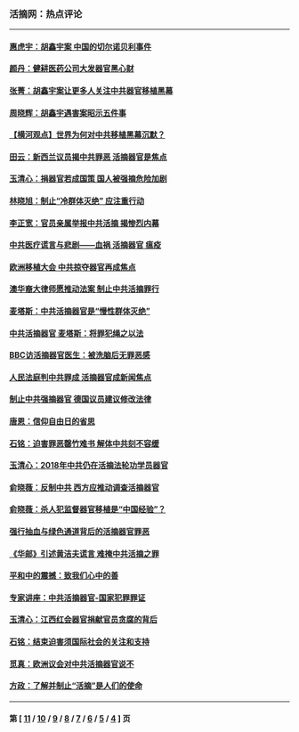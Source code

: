 ### 活摘网：热点评论
---
#### [惠虎宇：胡鑫宇案 中国的切尔诺贝利事件](../../pages/nf5879/n13942916.md?03220430) 
#### [颜丹：健耕医药公司大发器官黑心财](../../pages/nf5879/n13940134.md?03220430) 
#### [张菁：胡鑫宇案让更多人关注中共器官移植黑幕](../../pages/nf5879/n13929073.md?03220430) 
#### [周晓辉：胡鑫宇遇害案昭示五件事](../../pages/nf5879/n13921870.md?03220430) 
#### [【横河观点】世界为何对中共移植黑幕沉默？](../../pages/nf5879/n13244249.md?03220430) 
#### [田云：新西兰议员揭中共罪恶 活摘器官是焦点](../../pages/nf5879/n13070629.md?03220430) 
#### [玉清心：捐器官若成国策 国人被强摘危险加剧](../../pages/nf5879/n12802713.md?03220430) 
#### [林晓旭：制止“冷群体灭绝” 应注重行动](../../pages/nf5879/n12779736.md?03220430) 
#### [李正宽：官员亲属举报中共活摘 揭惨烈内幕](../../pages/nf5879/n12684490.md?03220430) 
#### [中共医疗谎言与悲剧——血祸 活摘器官 瘟疫](../../pages/nf5879/n12372103.md?03220430) 
#### [欧洲移植大会 中共掠夺器官再成焦点](../../pages/nf5879/n11538883.md?03220430) 
#### [澳华裔大律师愿推动法案 制止中共活摘罪行](../../pages/nf5879/n11377039.md?03220430) 
#### [麦塔斯：中共活摘器官是“慢性群体灭绝”](../../pages/nf5879/n11350529.md?03220430) 
#### [中共活摘器官 麦塔斯：将罪犯绳之以法](../../pages/nf5879/n11347973.md?03220430) 
#### [BBC访活摘器官医生：被洗脑后无罪恶感](../../pages/nf5879/n11335935.md?03220430) 
#### [人民法庭判中共罪成 活摘器官成新闻焦点](../../pages/nf5879/n11331578.md?03220430) 
#### [制止中共强摘器官 德国议员建议修改法律](../../pages/nf5879/n11249451.md?03220430) 
#### [唐恩：信仰自由日的省思](../../pages/nf5879/n11003525.md?03220430) 
#### [石铭：迫害罪恶罄竹难书  解体中共刻不容缓](../../pages/nf5879/n10942855.md?03220430) 
#### [玉清心：2018年中共仍在活摘法轮功学员器官](../../pages/nf5879/n10914646.md?03220430) 
#### [俞晓薇：反制中共 西方应推动调查活摘器官](../../pages/nf5879/n10794671.md?03220430) 
#### [俞晓薇：杀人犯监督器官移植是“中国经验”？](../../pages/nf5879/n10466427.md?03220430) 
#### [强行抽血与绿色通道背后的活摘器官罪恶](../../pages/nf5879/n10004708.md?03220430) 
#### [《华邮》引述黄洁夫谎言 难掩中共活摘之罪](../../pages/nf5879/n9642309.md?03220430) 
#### [平和中的震撼：致我们心中的善](../../pages/nf5879/n9021123.md?03220430) 
#### [专家讲座：中共活摘器官-国家犯罪罪证](../../pages/nf5879/n8828153.md?03220430) 
#### [玉清心：江西红会器官捐献官员贪腐的背后](../../pages/nf5879/n8522122.md?03220430) 
#### [石铭：结束迫害须国际社会的关注和支持](../../pages/nf5879/n8443497.md?03220430) 
#### [觅真：欧洲议会对中共活摘器官说不](../../pages/nf5879/n8337486.md?03220430) 
#### [方政：了解并制止“活摘”是人们的使命](../../pages/nf5879/n8329214.md?03220430) 

---
#### 第 [ [11](./11.md?03220430) / [10](./10.md?03220430) / [9](./9.md?03220430) / [8](./8.md?03220430) / [7](./7.md?03220430) / [6](./6.md?03220430) / [5](./5.md?03220430) / [4](./4.md?03220430) ] 页
